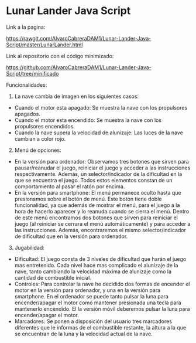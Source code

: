 # Lunar Lander Java Script

Link a la pagina: 

https://rawgit.com/AlvaroCabreraDAM1/Lunar-Lander-Java-Script/master/LunarLander.html

Link al repositorio con el código minimizado: 

https://github.com/AlvaroCabreraDAM1/Lunar-Lander-Java-Script/tree/minificado

Funcionalidades: 

1. La nave cambia de imagen en los siguientes casos:
 
 - Cuando el motor esta apagado: Se muestra la nave con los propulsores apagados.
 - Cuando el motor esta encendido: Se muestra la nave con los propulsores encendidos.
 - Cuando la nave supera la velocidad de alunizaje: Las luces de la nave cambian a color rojo.

2. Menú de opciones:

 - En la versión para ordenador: Observamos tres botones que sirven para pausar/reanudar el juego, reiniciar el juego y acceder a las
  instrucciones respectivamente. Además, un selector/indicador de la dificultad en la que se encuentra el juego. Todos estos elementos
  constan de un comportamiento al pasar el ratón por encima.
 - En la versión para smartphone: El menú permanece oculto hasta que presionamos sobre el botón de menú. Este botón tiene doble
  funcionalidad, ya que además de mostrar el menú, para el juego a la hora de hacerlo aparecer y lo reanuda cuando se cierra el menú. 
  Dentro de este menú encontramos dos botones que sirven para reiniciar el juego (al reiniciar se cerrara el menú automáticamente) y 
  para acceder a las instrucciones. Además, encontraremos el mismo selector/indicador de dificultad que en la versión para ordenador.
  
3. Jugabilidad:

 - Dificultad: El juego consta de 3 niveles de dificultad que harán el juego mas entretenido. Cada nivel hace mas complicado el 
  alunizaje de la nave, tanto cambiando la velocidad máxima de alunizaje como la cantidad de combustible inicial.
 - Controles: Para controlar la nave he decidido dos formas de encender el motor en la versión para ordenador, y una en la versión para 
  smartphone. En el ordenador se puede tanto pulsar la luna para encender/apagar el motor como mantener presionada una tecla para 
  mantenerlo encendido. El la versión móvil deberemos pulsar la luna para encender/apagar el motor.
 - Marcadores: Se ponen a disposición del usuario tres marcadores diferentes que le informas de el combustible restante, la altura a la 
  que se encuentran de la luna y la velocidad actual de la nave.
